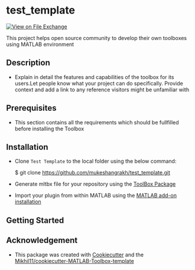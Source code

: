 # test_template

[![View <File Exchange Title> on File Exchange](https://www.mathworks.com/matlabcentral/images/matlab-file-exchange.svg)](https://www.mathworks.com/matlabcentral/fileexchange/####-file-exchange-title) 

This project helps open source community to develop their own toolboxes using MATLAB environment

## Description
* Explain in detail the features and capabilities of the toolbox for its users.Let people know what your project can do specifically. Provide context and add a link to any reference visitors might be unfamiliar with

## Prerequisites
* This section contains all the requirements which should be fullfilled before installing the Toolbox

## Installation
* Clone `Test Template` to the local folder using the below command:

    $ git clone https://github.com/mukeshangrakh/test_template.git
    
* Generate mltbx file for your repository using the [ToolBox Package][5]
* Import your plugin from within MATLAB using the [MATLAB add-on installation][4]


## Getting Started


## Acknowledgement
* This package was created with [Cookiecutter](https://github.com/cookiecutter) and the [Mikhil11/cookiecutter-MATLAB-Toolbox-template](https://github.com/Mikhil11/cookiecutter-MATLAB-Toolbox-template)

[4]: https://in.mathworks.com/help/matlab/ref/matlab.addons.install.html
[5]: https://in.mathworks.com/help/matlab/matlab_prog/create-and-share-custom-matlab-toolboxes.html
